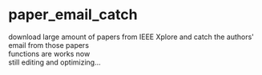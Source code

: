 # paper_email_catch
download large amount of papers from IEEE Xplore and catch the authors' email from those papers  
functions are works now  
still editing and optimizing...  
